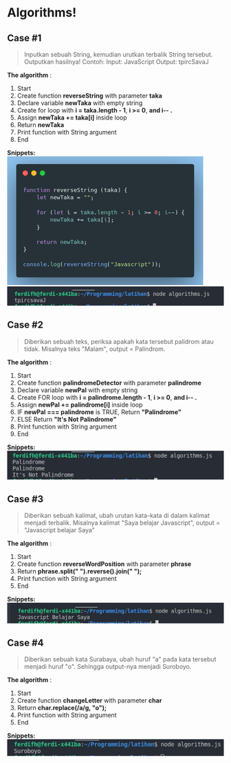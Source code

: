 # Algorithms!

## Case #1

> Inputkan sebuah String, kemudian urutkan terbalik String tersebut. Outputkan hasilnya!
> Contoh:
> Input: JavaScript
> Output: tpircSavaJ

**The algorithm** :

1. Start
2. Create function **reverseString** with parameter **taka**
3. Declare variable **newTaka** with empty string
4. Create for loop with **i = taka.length - 1**, **i >= 0**, **and i-- .**
5. Assign **newTaka += taka[i]** inside loop
6. Return **newTaka**
7. Print function with String argument
8. End

**Snippets:** \
![Reverse String](src/1-reverseString.png)\
![Reverse String Output](src/1-reverseString-output.jpg)

## Case #2

> Diberikan sebuah teks, periksa apakah kata tersebut palidrom atau tidak. Misalnya teks "Malam", output = Palindrom.

**The algorithm** :

1. Start
2. Create function **palindromeDetector** with parameter **palindrome**
3. Declare variable **newPal** with empty string
4. Create FOR loop with **i = palindrome.length - 1**, **i >= 0**, **and i-- .**
5. Assign **newPal += palindrome[i]** inside loop
6. IF **newPal === palindrome** is TRUE, Return **"Palindrome"**
7. ELSE Return **"It's Not Palindrome"**
8. Print function with String argument
9. End

**Snippets:** \
![Reverse String Output](src/2-palindromeDetector-output.jpg)

## Case #3

> Diberikan sebuah kalimat, ubah urutan kata-kata di dalam kalimat menjadi terbalik. Misalnya kalimat "Saya belajar Javascript", output = "Javascript belajar Saya"

**The algorithm** :

1. Start
2. Create function **reverseWordPosition** with parameter **phrase**
3. Return **phrase.split(" ").reverse().join(" ");**
4. Print function with String argument
5. End

**Snippets:** \
![Reverse String Output](src/3-reverseWordsPosition-output.jpg)

## Case #4

> Diberikan sebuah kata Surabaya, ubah huruf "a" pada kata tersebut menjadi huruf "o". Sehingga output-nya menjadi Suroboyo.

**The algorithm** :

1. Start
2. Create function **changeLetter** with parameter **char**
3. Return **char.replace(/a/g, "o");**
4. Print function with String argument
5. End

**Snippets:** \
![Reverse String Output](src/4-changeLetter-output.jpg)
